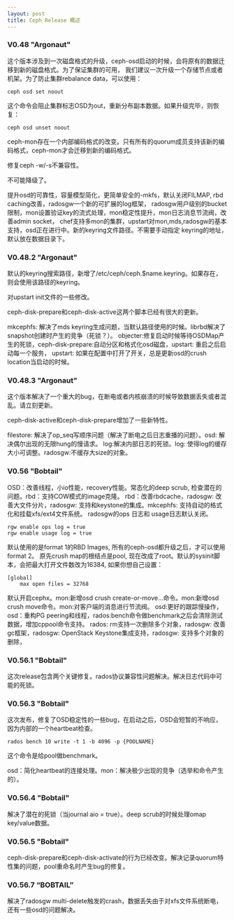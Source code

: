 ```yaml
---
layout: post
title: Ceph Release 概述
---
```



### V0.48 "Argonaut"
这个版本涉及到一次磁盘格式的升级，ceph-osd启动的时候，会将原有的数据迁移到新的磁盘格式。为了保证集群的可用，
我们建议一次升级一个存储节点或者机架。为了防止集群rebalance data，可以使用：
```
ceph osd set noout
```
这个命令会阻止集群标志OSD为out，重新分布副本数据。如果升级完毕，则恢复：
```
ceph osd unset noout
```

ceph-mon存在一个内部编码格式的改变。只有所有的quorum成员支持该新的编码格式，ceph-mon才会迁移到新的编码格式。

修复ceph -w/-s不兼容性。

不可能降级了。

提升osd的可靠性，容量模型简化，更简单安全的-mkfs，默认关闭FILMAP, rbd caching改善，radosgw一个新的可扩展的log框架，
radosgw用户级别的bucket限制，mon设置验证key的流式处理，mon稳定性提升，mon日志消息节流阀，改善admin socket，
chef支持多mon的集群，upstart对mon,mds,radosgw的基本支持，osd正在进行中。新的keyring文件路径。不需要手动指定
keyring的地址，默认放在数据目录下。


### V0.48.2 "Argonaut"
默认的keyring搜索路径，新增了/etc/ceph/ceph.$name.keyring。如果存在，则会使用该路径的keyring。

对upstart init文件的一些修改。

ceph-disk-prepare和ceph-disk-active这两个脚本已经有很大的更新。

mkcephfs: 解决了mds keyring生成问题，当默认路径使用的时候。librbd解决了snapshot创建时产生的竞争（死锁？）。
objecter:修复启动时候等待OSDMap产生的死锁，ceph-disk-prepare:自动分区和格式化osd磁盘，upstart: 重启之后启动每一个服务，
upstart: 如果在配置中打开了开关，总是更新osd的crush location当启动的时候。

### V0.48.3 "Argonaut"
这个版本解决了一个重大的bug，在断电或者内核崩溃的时候导致数据丢失或者混乱。请立刻更新。

ceph-disk-active和ceph-disk-prepare增加了一些新特性。

filestore:  解决了op_seq写顺序问题（解决了断电之后日志重播的问题）。osd: 解决偶尔出现的无限hung的慢请求。
log:解决内部日志的死锁。log: 使得log的缓存大小可调整。radosgw:不缓存大size的对象。

### V0.56 "Bobtail"
OSD：改善线程，小io性能，recovery性能。常态化的deep scrub, 检查潜在的问题。rbd：支持COW模式的image克隆。
rbd：改善rbdcache，radosgw: 改善大文件分片，radosgw: 支持和keystone的集成。mkcephfs: 支持自动的格式化和挂载xfs/ext4文件系统。
radosgw的ops 日志和 usage日志默认关闭。
```
rgw enable ops log = true
rgw enable usage log = true
```
默认使用的是format 1的RBD Images, 所有的ceph-osd都升级之后，才可以使用format 2。
原先crush map的根结点是pool, 现在改成了root。默认的sysinit脚本，会把最大打开文件数改为16384, 如果你想自己设置：
```
[global]
    max open files = 32768
```
默认开启cephx。mon:新增osd crush create-or-move...命令。mon:新增osd crush move命令。mon:对客户端的消息进行节流阀。
osd:更好的跟踪慢操作，osd：重构PG peering和线程，rados:bench命令做benchmark之后会清除测试数据，增加cppool命令支持。
rados: rm支持一次删除多个对象，radosgw: 改善gc框架，radosgw: OpenStack Keystone集成支持，radosgw: 支持多个对象的删除，

### V0.56.1 "Bobtail"
这次release包含两个关键修复。rados协议兼容性问题解决。解决日志代码中可能的死锁。

### V0.56.3 "Bobtail"
这次发布，修复了OSD稳定性的一些bug，在启动之后，OSD会短暂的不响应，因为内部的一个heartbeat检查。
```
rados bench 10 write -t 1 -b 4096 -p {POOLNAME}
```
这个命令是给pool做benchmark。

osd：简化heartbeat的连接处理。mon：解决极少出现的竞争（选举和命令产生的）。

### V0.56.4 "Bobtail"
解决了潜在的死锁（当journal aio = true）。deep scrub的时候处理omap key/value数据。

### V0.56.5 "Bobtail"
ceph-disk-prepare和ceph-disk-activate的行为已经改变。解决记录quorum特性集的问题，pool重命名时产生bug的修复。

### V0.56.7 “BOBTAIL”
解决了radosgw multi-delete触发的crash，数据丢失由于对xfs文件系统断电，还有一些osd的问题解决。



